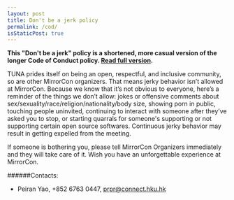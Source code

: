 ```yaml
---
layout: post
title: Don't be a jerk policy
permalink: /cod/
isStaticPost: true
---
```


__This "Don't be a jerk" policy is a shortened, more casual version of the longer Code of Conduct policy. [Read full version](http://meta.wikimedia.org/wiki/Don%27t_be_a_dick).__


TUNA prides itself on being an open, respectful, and inclusive community, so are other MirrorCon organizers. That means jerky behavior isn’t allowed at MirrorCon. Because we know that it’s not obvious to everyone, here’s a reminder of the things we don’t allow: jokes or offensive comments about sex/sexuality/race/religion/nationality/body size, showing porn in public, touching people uninvited, continuing to interact with someone after they’ve asked you to stop, or starting quarrals for someone's supporting or not supporting certain open source softwares. Continuous jerky behavior may result in getting expelled from the meeting.

If someone is bothering you, please tell MirrorCon Organizers immediately and they will take care of it. Wish you have an unforgettable experience at MirrorCon.


######Contacts:

- Peiran Yao, +852 6763 0447, [prpr@connect.hku.hk](mailto:prpr@connect.hku.hk)

<img class="img-responsive feature-image" src="{{ site.baseurl }}/img/posts/cod.jpg" style="display:none">
